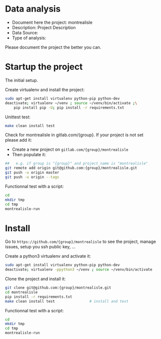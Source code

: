 # Data analysis
- Document here the project: montrealisle
- Description: Project Description
- Data Source:
- Type of analysis:

Please document the project the better you can.

# Startup the project

The initial setup.

Create virtualenv and install the project:
```bash
sudo apt-get install virtualenv python-pip python-dev
deactivate; virtualenv ~/venv ; source ~/venv/bin/activate ;\
    pip install pip -U; pip install -r requirements.txt
```

Unittest test:
```bash
make clean install test
```

Check for montrealisle in gitlab.com/{group}.
If your project is not set please add it:

- Create a new project on `gitlab.com/{group}/montrealisle`
- Then populate it:

```bash
##   e.g. if group is "{group}" and project_name is "montrealisle"
git remote add origin git@github.com:{group}/montrealisle.git
git push -u origin master
git push -u origin --tags
```

Functionnal test with a script:

```bash
cd
mkdir tmp
cd tmp
montrealisle-run
```

# Install

Go to `https://github.com/{group}/montrealisle` to see the project, manage issues,
setup you ssh public key, ...

Create a python3 virtualenv and activate it:

```bash
sudo apt-get install virtualenv python-pip python-dev
deactivate; virtualenv -ppython3 ~/venv ; source ~/venv/bin/activate
```

Clone the project and install it:

```bash
git clone git@github.com:{group}/montrealisle.git
cd montrealisle
pip install -r requirements.txt
make clean install test                # install and test
```
Functionnal test with a script:

```bash
cd
mkdir tmp
cd tmp
montrealisle-run
```
